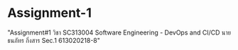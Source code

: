 # Assignment-1
 "Assignment#1 วิชา SC313004 Software Engineering - DevOps and CI/CD นายธนภัทร กิ่งสาร Sec.1 613020218-8" 
